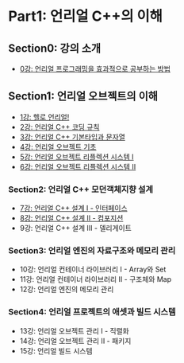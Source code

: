 # Part1: 언리얼 C++의 이해

## Section0: 강의 소개

- [0강: 언리얼 프로그래밍을 효과적으로 공부하는 방법](./Lecture0.md)

## Section1: 언리얼 오브젝트의 이해

- [1강: 헬로 언리얼!](./Lecture1.md)
- [2강: 언리얼 C++ 코딩 규칙](./Lecture2.md)
- [3강: 언리얼 C++ 기본타입과 문자열](./Lecture3.md)
- [4강: 언리얼 오브젝트 기초](./Lecture4.md)
- [5강: 언리얼 오브젝트 리플렉션 시스템 I](./Lecture5.md)
- [6강: 언리얼 오브젝트 리플렉션 시스템 II](./Lecture6.md)

### Section2: 언리얼 C++ 모던객체지향 설계

- [7강: 언리얼 C++ 설계 I - 인터페이스](./Lecture7.md)
- [8강: 언리얼 C++ 설계 II - 컴포지션](./Lecture8.md)
- 9강: 언리얼 C++ 설계 III - 델리게이트

### Section3: 언리얼 엔진의 자료구조와 메모리 관리

- 10강: 언리얼 컨테이너 라이브러리 I - Array와 Set
- 11강: 언리얼 컨테이너 라이브러리 II - 구조체와 Map
- 12강: 언리얼 엔진의 메모리 관리

### Section4: 언리얼 프로젝트의 애셋과 빌드 시스템

- 13강: 언리얼 오브젝트 관리 I - 직렬화
- 14강: 언리얼 오브젝트 관리 II - 패키지
- 15강: 언리얼 빌드 시스템